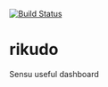 [![Build Status](https://travis-ci.org/gnublin/rikudo.svg?branch=master)](https://travis-ci.org/gnublin/rikudo)
# rikudo
Sensu useful dashboard
